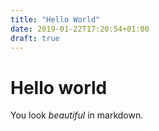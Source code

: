 ```yaml
---
title: "Hello World"
date: 2019-01-22T17:20:54+01:00
draft: true
---
```


# Hello world

You look _beautiful_ in markdown.